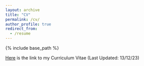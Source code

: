 ```yaml
---
layout: archive
title: "CV"
permalink: /cv/
author_profile: true
redirect_from:
  - /resume
---
```


{% include base_path %}

[Here](https://vikhyatt.github.io/files/updated_CV.pdf) is the link to my Curriculum Vitae (Last Updated: 13/12/23)
